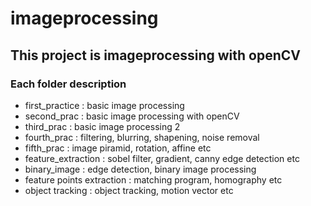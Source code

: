 # imageprocessing

## This project is imageprocessing with openCV
### Each folder description
- first_practice : basic image processing
- second_prac : basic image processing with openCV
- third_prac : basic image processing 2
- fourth_prac : filtering, blurring, shapening, noise removal
- fifth_prac : image piramid, rotation, affine etc
- feature_extraction : sobel filter, gradient, canny edge detection etc
- binary_image : edge detection, binary image processing
- feature points extraction : matching program, homography etc
- object tracking : object tracking, motion vector etc